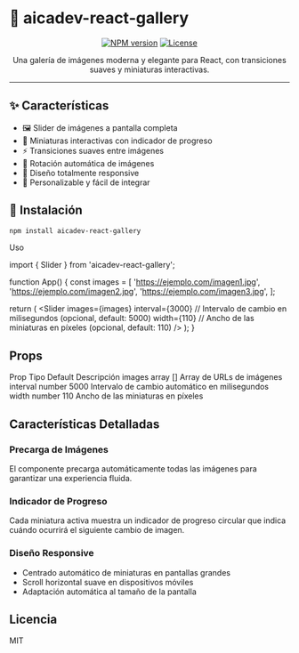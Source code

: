 # 🎨 aicadev-react-gallery

<div align="center">

[![NPM version](https://img.shields.io/npm/v/aicadev-react-gallery.svg)](https://www.npmjs.com/package/aicadev-react-gallery)
[![License](https://img.shields.io/npm/l/aicadev-react-gallery.svg)](https://github.com/tu-usuario/aicadev-react-gallery/blob/main/LICENSE)

Una galería de imágenes moderna y elegante para React, con transiciones suaves y miniaturas interactivas.

</div>

---

## ✨ Características

- 🖼️ Slider de imágenes a pantalla completa
- 🎯 Miniaturas interactivas con indicador de progreso
- ⚡ Transiciones suaves entre imágenes
- 🔄 Rotación automática de imágenes
- 📱 Diseño totalmente responsive
- 🎨 Personalizable y fácil de integrar

## 🚀 Instalación

```bash
npm install aicadev-react-gallery
```

Uso

import { Slider } from 'aicadev-react-gallery';

function App() {
  const images = [
    'https://ejemplo.com/imagen1.jpg',
    'https://ejemplo.com/imagen2.jpg',
    'https://ejemplo.com/imagen3.jpg',
  ];

  return (
    <Slider 
      images={images} 
      interval={3000} // Intervalo de cambio en milisegundos (opcional, default: 5000)
      width={110} // Ancho de las miniaturas en píxeles (opcional, default: 110)
    />
  );
}

## Props
Prop Tipo Default Descripción images array [] Array de URLs de imágenes interval number 5000 Intervalo de cambio automático en milisegundos width number 110 Ancho de las miniaturas en píxeles

## Características Detalladas
### Precarga de Imágenes
El componente precarga automáticamente todas las imágenes para garantizar una experiencia fluida.

### Indicador de Progreso
Cada miniatura activa muestra un indicador de progreso circular que indica cuándo ocurrirá el siguiente cambio de imagen.

### Diseño Responsive
- Centrado automático de miniaturas en pantallas grandes
- Scroll horizontal suave en dispositivos móviles
- Adaptación automática al tamaño de la pantalla
## Licencia
MIT
